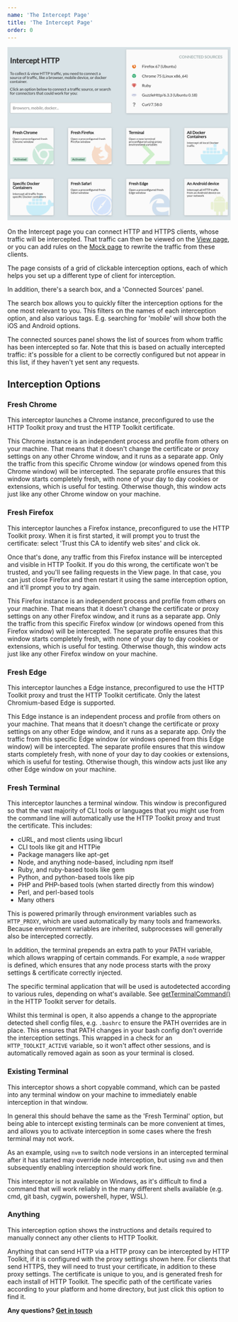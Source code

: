 ```yaml
---
name: 'The Intercept Page'
title: 'The Intercept Page'
order: 0
---
```


![The Intercept page, showing some intercepted sources active](../../images/intercept-screenshot.png)

On the Intercept page you can connect HTTP and HTTPS clients, whose traffic will be intercepted. That traffic can then be viewed on the [View page](/docs/reference/view-page), or you can add rules on the [Mock page](/docs/reference/mock-page) to rewrite the traffic from these clients.

The page consists of a grid of clickable interception options, each of which helps you set up a different type of client for interception.

In addition, there's a search box, and a 'Connected Sources' panel.

The search box allows you to quickly filter the interception options for the one most relevant to you. This filters on the names of each interception option, and also various tags. E.g. searching for 'mobile' will show both the iOS and Android options.

The connected sources panel shows the list of sources from whom traffic has been intercepted so far. Note that this is based on actually intercepted traffic: it's possible for a client to be correctly configured but not appear in this list, if they haven't yet sent any requests.

## Interception Options

### Fresh Chrome

This interceptor launches a Chrome instance, preconfigured to use the HTTP Toolkit proxy and trust the HTTP Toolkit certificate.

This Chrome instance is an independent process and profile from others on your machine. That means that it doesn't change the certificate or proxy settings on any other Chrome window, and it runs as a separate app. Only the traffic from this specific Chrome window (or windows opened from this Chrome window) will be intercepted. The separate profile ensures that this window starts completely fresh, with none of your day to day cookies or extensions, which is useful for testing. Otherwise though, this window acts just like any other Chrome window on your machine.

### Fresh Firefox

This interceptor launches a Firefox instance, preconfigured to use the HTTP Toolkit proxy. When it is first started, it will prompt you to trust the certificate: select 'Trust this CA to identify web sites' and click ok.

Once that's done, any traffic from this Firefox instance will be intercepted and visible in HTTP Toolkit. If you do this wrong, the certificate won't be trusted, and you'll see failing requests in the View page. In that case, you can just close Firefox and then restart it using the same interception option, and it'll prompt you to try again.

This Firefox instance is an independent process and profile from others on your machine. That means that it doesn't change the certificate or proxy settings on any other Firefox window, and it runs as a separate app. Only the traffic from this specific Firefox window (or windows opened from this Firefox window) will be intercepted. The separate profile ensures that this window starts completely fresh, with none of your day to day cookies or extensions, which is useful for testing. Otherwise though, this window acts just like any other Firefox window on your machine.

### Fresh Edge

This interceptor launches a Edge instance, preconfigured to use the HTTP Toolkit proxy and trust the HTTP Toolkit certificate. Only the latest Chromium-based Edge is supported.

This Edge instance is an independent process and profile from others on your machine. That means that it doesn't change the certificate or proxy settings on any other Edge window, and it runs as a separate app. Only the traffic from this specific Edge window (or windows opened from this Edge window) will be intercepted. The separate profile ensures that this window starts completely fresh, with none of your day to day cookies or extensions, which is useful for testing. Otherwise though, this window acts just like any other Edge window on your machine.

### Fresh Terminal

This interceptor launches a terminal window. This window is preconfigured so that the vast majority of CLI tools or languages that you might use from the command line will automatically use the HTTP Toolkit proxy and trust the certificate. This includes:

* cURL, and most clients using libcurl
* CLI tools like git and HTTPie
* Package managers like apt-get
* Node, and anything node-based, including npm itself
* Ruby, and ruby-based tools like gem
* Python, and python-based tools like pip
* PHP and PHP-based tools (when started directly from this window)
* Perl, and perl-based tools
* Many others

This is powered primarily through environment variables such as `HTTP_PROXY`, which are used automatically by many tools and frameworks. Because environment variables are inherited, subprocesses will generally also be intercepted correctly.

In addition, the terminal prepends an extra path to your PATH variable, which allows wrapping of certain commands. For example, a `node` wrapper is defined, which ensures that any node process starts with the proxy settings & certificate correctly injected.

The specific terminal application that will be used is autodetected according to various rules, depending on what's available. See [getTerminalCommand()](https://github.com/httptoolkit/httptoolkit-server/blob/master/src/interceptors/terminal/fresh-terminal-interceptor.ts#L60) in the HTTP Toolkit server for details.

Whilst this terminal is open, it also appends a change to the appropriate detected shell config files, e.g. `.bashrc` to ensure the PATH overrides are in place. This ensures that PATH changes in your bash config don't override the interception settings. This wrapped in a check for an `HTTP_TOOLKIT_ACTIVE` variable, so it won't affect other sessions, and is automatically removed again as soon as your terminal is closed.

### Existing Terminal

This interceptor shows a short copyable command, which can be pasted into any terminal window on your machine to immediately enable interception in that window.

In general this should behave the same as the 'Fresh Terminal' option, but being able to intercept existing terminals can be more convenient at times, and allows you to activate interception in some cases where the fresh terminal may not work.

As an example, using `nvm` to switch node versions in an intercepted terminal after it has started may override node interception, but using `nvm` and then subsequently enabling interception should work fine.

This interceptor is not available on Windows, as it's difficult to find a command that will work reliably in the many different shells available (e.g. cmd, git bash, cygwin, powershell, hyper, WSL).

### Anything

This interception option shows the instructions and details required to manually connect any other clients to HTTP Toolkit.

Anything that can send HTTP via a HTTP proxy can be intercepted by HTTP Toolkit, if it is configured with the proxy settings shown here. For clients that send HTTPS, they will need to trust your certificate, in addition to these proxy settings. The certificate is unique to you, and is generated fresh for each install of HTTP Toolkit. The specific path of the certificate varies according to your platform and home directory, but just click this option to find it.

**Any questions? [Get in touch](/contact)**